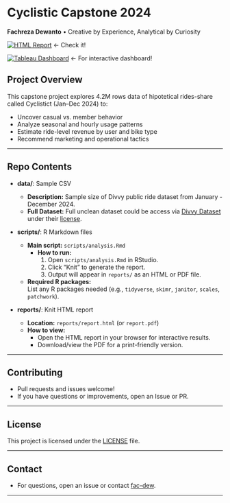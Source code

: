 # Cyclistic Capstone 2024  
**Fachreza Dewanto** • Creative by Experience, Analytical by Curiosity  

[![HTML Report](https://img.shields.io/badge/report-HTML-blue)](reports/report.html)  <- Check it!

[![Tableau Dashboard](https://img.shields.io/badge/dashboard-Tableau-lightblue)]([tableau/dashboard_link.txt](https://public.tableau.com/app/profile/fachreza.dewanto/viz/Cyclist2024-Dashboard/Cyclist2024-Dashboard#1))  <- For interactive dashboard!

## Project Overview
This capstone project explores 4.2M rows data of hipotetical rides-share called Cyclistict (Jan–Dec 2024) to:
- Uncover casual vs. member behavior  
- Analyze seasonal and hourly usage patterns  
- Estimate ride-level revenue by user and bike type  
- Recommend marketing and operational tactics
  
----

## Repo Contents
- **data/**: Sample CSV
    - **Description:** Sample size of Divvy public ride dataset from January - December 2024.
    - **Full Dataset:** Full unclean dataset could be access via [Divvy Dataset](https://divvybikes.com/system-data) under their [license](https://divvybikes.com/data-license-agreement).
- **scripts/**: R Markdown files 
    - **Main script:** `scripts/analysis.Rmd`
      - **How to run:**  
        1. Open `scripts/analysis.Rmd` in RStudio.
        2. Click “Knit” to generate the report.
        3. Output will appear in `reports/` as an HTML or PDF file.
    - **Required R packages:**  
      List any R packages needed (e.g., `tidyverse`, `skimr`, `janitor`, `scales`, `patchwork`).

- **reports/**: Knit HTML report 
  - **Location:** `reports/report.html` (or `report.pdf`)
  - **How to view:**  
    - Open the HTML report in your browser for interactive results.
    - Download/view the PDF for a print-friendly version.

---

## Contributing

- Pull requests and issues welcome!
- If you have questions or improvements, open an Issue or PR.

---

## License

This project is licensed under the [LICENSE](LICENSE) file.

---

## Contact

- For questions, open an issue or contact [fac-dew](https://github.com/fac-dew).

---
      
